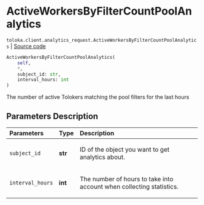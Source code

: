 # ActiveWorkersByFilterCountPoolAnalytics
`toloka.client.analytics_request.ActiveWorkersByFilterCountPoolAnalytics` | [Source code](https://github.com/Toloka/toloka-kit/blob/v1.1.2/src/client/analytics_request.py#L147)

```python
ActiveWorkersByFilterCountPoolAnalytics(
    self,
    *,
    subject_id: str,
    interval_hours: int
)
```

The number of active Tolokers matching the pool filters for the last hours

## Parameters Description

| Parameters | Type | Description |
| :----------| :----| :-----------|
`subject_id`|**str**|<p>ID of the object you want to get analytics about.</p>
`interval_hours`|**int**|<p>The number of hours to take into account when collecting statistics.</p>
